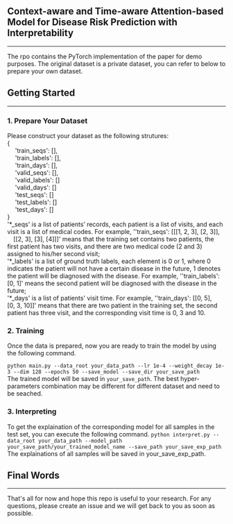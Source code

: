 ## Context-aware and Time-aware Attention-based Model for Disease Risk Prediction with Interpretability
---
The rpo contains the PyTorch implementation of the paper for demo purposes. The original dataset is a private dataset, you can refer to below to prepare your own dataset.



## Getting Started
---
### 1. Prepare Your Dataset
Please construct your dataset as the following strutures:  
{   
 &emsp; 'train_seqs': [],  
 &emsp; 'train_labels': [],  
 &emsp; 'train_days': [],  
 &emsp; 'valid_seqs': [],  
 &emsp; 'valid_labels': []  
 &emsp; 'valid_days': []  
 &emsp; 'test_seqs': []  
 &emsp; 'test_labels': []  
 &emsp; 'test_days': []  
}  
'\*_seqs' is a list of patients’ records, each patient is a list of visits, and each visit is a list of medical codes. For example, ''train_seqs': [[[1, 2, 3], [2, 3]], &emsp;[[2, 3], [3], [4]]]' means that the training set contains two patients, the first patient has two visits, and there are two medical code (2 and 3) assigned to his/her second visit;    
 '\*_labels' is a list of ground truth labels, each element is 0 or 1, where 0 indicates the patient will not have a certain disease in the future, 1 denotes the patient will be diagnosed with the disease. For example, ''train_labels':[0, 1]' means the second patient will be diagnosed with the disease in the future;  
 '\*_days' is a list of patients' visit time. For example, ''train_days': [[0, 5], &emsp;[0, 3, 10]]' means that there are two patient in the training set, the second patient has three visit, and the corresponding visit time is 0, 3 and 10.
### 2. Training
Once the data is prepared, now you are ready to train the model by using the following command.  

``
python main.py --data_root your_data_path --lr 1e-4 --weight_decay 1e-3 --dim 128 --epochs 50 --save_model --save_dir your_save_path
``  
The trained model will be saved in ``your_save_path``.
The best hyper-parameters combination may be different for different dataset and need to be seached.
### 3. Interpreting
To get the explaination of the corresponding model for all samples in the test set, you can execute the following command.
``
python interpret.py --data_root your_data_path --model_path your_save_path/your_trained_model_name --save_path your_save_exp_path
``  
The explainations of all samples will be saved in your_save_exp_path.


## Final Words
---
That's all for now and hope this repo is useful to your research. For any questions, please create an issue and we will get back to you as soon as possible.



